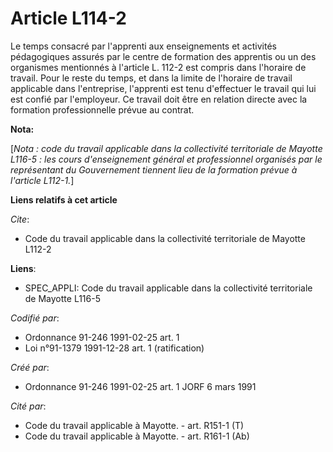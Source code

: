 # Article L114-2

Le temps consacré par l'apprenti aux enseignements et activités pédagogiques assurés par le centre de formation des apprentis
ou un des organismes mentionnés à l'article L. 112-2 est compris dans l'horaire de travail. Pour le reste du temps, et dans
la limite de l'horaire de travail applicable dans l'entreprise, l'apprenti est tenu d'effectuer le travail qui lui est confié
par l'employeur. Ce travail doit être en relation directe avec la formation professionnelle prévue au contrat.

**Nota:**

[*Nota : code du travail applicable dans la collectivité territoriale de Mayotte L116-5 : les cours d'enseignement général et
professionnel organisés par le représentant du Gouvernement tiennent lieu de la formation prévue à l'article L112-1.*]

**Liens relatifs à cet article**

_Cite_:

  - Code du travail applicable dans la collectivité territoriale de Mayotte L112-2

**Liens**:

  - SPEC_APPLI: Code du travail applicable dans la collectivité territoriale de Mayotte L116-5

_Codifié par_:

  - Ordonnance 91-246 1991-02-25 art. 1
  - Loi n°91-1379 1991-12-28 art. 1 (ratification)

_Créé par_:

  - Ordonnance 91-246 1991-02-25 art. 1 JORF 6 mars 1991

_Cité par_:

  - Code du travail applicable à Mayotte. - art. R151-1 (T)
  - Code du travail applicable à Mayotte. - art. R161-1 (Ab)
